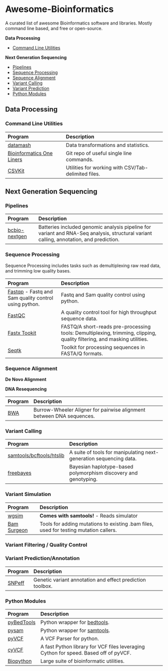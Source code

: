 Awesome-Bioinformatics
======================

A curated list of awesome Bioinformatics software and libraries. Mostly command line based, and free or open-source.

__Data Processing__

* [Command Line Utilities](#command-line-utilities)

__Next Generation Sequencing__

* [Pipelines](#pipelines)
* [Sequence Processing](#sequence-processing)
* [Sequence Alignment](#sequence-alignment)
* [Variant Calling](#variant-calling)
* [Variant Prediction](#variant-prediction)
* [Python Modules](#python-modules)

## Data Processing

### Command Line Utilities

| Program                                                                 | Description
|:----------------------------------------------------------------------- | :------------
| [datamash](http://www.gnu.org/software/datamash/)                       | Data transformations and statistics. 
| [Bioinformatics One Liners](https://github.com/stephenturner/oneliners) | Git repo of useful single line commands.
| [CSVKit](https://github.com/onyxfish/csvkit) | Utilities for working with CSV/Tab-delimited files.

## Next Generation Sequencing

### Pipelines

| Program                                                                 | Description
|:----------------------------------------------------------------------- | :------------
| [bcbio-nextgen](https://github.com/chapmanb/bcbio-nextgen)              | Batteries included genomic analysis pipeline for variant and RNA-Seq analysis, structural variant calling, annotation, and prediction.

### Sequence Processing 

Sequence Processing includes tasks such as demultiplexing raw read data, and trimming low quality bases.

| Program                                                                 | Description
|:----------------------------------------------------------------------- | :------------
| [Fastqp](https://github.com/mdshw5/fastqp) - Fastq and Sam quality control using python.            | Fastq and Sam quality control using python.
| [FastQC](http://www.bioinformatics.babraham.ac.uk/projects/fastqc/)     |  A quality control tool for high throughput sequence data.
| [Fastx Tookit](http://hannonlab.cshl.edu/fastx_toolkit/) | FASTQ/A short-reads pre-processing tools: Demultiplexing, trimming, clipping, quality filtering, and masking utilities.
| [Seqtk](https://github.com/lh3/seqtk) | Toolkit for processing sequences in FASTA/Q formats. |

### Sequence Alignment

__De Novo Alignment__

__DNA Resequencing__

| Program                                                                 | Description
|:----------------------------------------------------------------------- | :------------
| [BWA](https://github.com/lh3/bwa) | Burrow-Wheeler Aligner for pairwise alignment between DNA sequences. 

### Variant Calling


| Program                                                                 | Description
|:----------------------------------------------------------------------- | :------------
| [samtools/bcftools/htslib](https://github.com/samtools/samtools) | A suite of tools for manipulating next-generation sequencing data.
| [freebayes](https://github.com/ekg/freebayes) | Bayesian haplotype-based polymorphism discovery and genotyping.

### Variant Simulation

| Program                                                                 | Description
|:----------------------------------------------------------------------- | :------------
| [wgsim](https://github.com/lh3/wgsim) | __Comes with samtools!__ - Reads simulator
| [Bam Surgeon](https://github.com/adamewing/bamsurgeon) | Tools for adding mutations to existing .bam files, used for testing mutation callers.

### Variant Filtering / Quality Control

### Variant Prediction/Annotation

| Program                                                                 | Description
|:----------------------------------------------------------------------- | :------------
| [SNPeff](http://snpeff.sourceforge.net/) | Genetic variant annotation and effect prediction toolbox. 


### Python Modules

| Program                                                                 | Description
|:----------------------------------------------------------------------- | :------------
| [pyBedTools](https://github.com/daler/pybedtools)                       | Python wrapper for [bedtools](https://github.com/arq5x/bedtools). 
| [pysam](https://github.com/pysam-developers/pysam)                      | Python wrapper for [samtools](https://github.com/samtools/samtools).
| [pyVCF](https://github.com/jamescasbon/PyVCF)                           | A VCF Parser for python.
| [cyVCF](https://github.com/arq5x/cyvcf)                                 | A fast Python library for VCF files leveraging Cython for speed. Based off of pyVCF.
| [Biopython](https://github.com/biopython/biopython) | Large suite of bioinformatic utilities.


